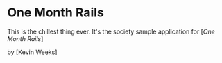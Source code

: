 # One Month Rails

This is the chillest thing ever.  It's the society sample application for [*One Month Rails*] 

by [Kevin Weeks]